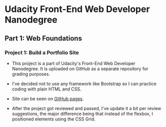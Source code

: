 # Udacity Front-End Web Developer Nanodegree

## Part 1: Web Foundations

### Project 1: Build a Portfolio Site

- This project is a part of Udacity's Front-End Web Developer Nanodegree. It is uploaded on GitHub as a separate repository for grading purposes.
- I've decided not to use any framework like Bootstrap so I can practice coding with plain HTML and CSS.

- Site can be seen on [GitHub pages]().

- After the project got reviewed and passed, I've update it a bit per review suggestions, the major difference being that instead of the flexbox, I positioned elements using the CSS Grid.